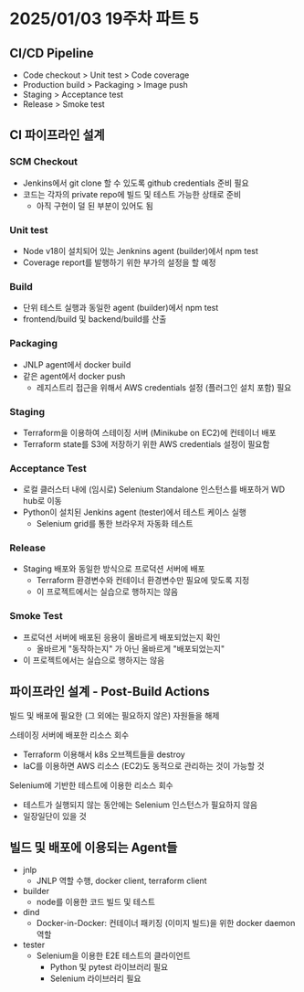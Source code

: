 # 2025/01/03 19주차 파트 5

## CI/CD Pipeline

- Code checkout > Unit test > Code coverage
- Production build > Packaging > Image push
- Staging > Acceptance test
- Release > Smoke test

## CI 파이프라인 설계

### SCM Checkout

- Jenkins에서 git clone 할 수 있도록 github credentials 준비 필요
- 코드는 각자의 private repo에 빌드 및 테스트 가능한 상태로 준비
  - 아직 구현이 덜 된 부분이 있어도 됨

### Unit test

- Node v18이 설치되어 있는 Jenknins agent (builder)에서 npm test
- Coverage report를 발행하기 위한 부가의 설정을 할 예정

### Build

- 단위 테스트 실행과 동일한 agent (builder)에서 npm test
- frontend/build 및 backend/build를 산출

### Packaging

- JNLP agent에서 docker build
- 같은 agent에서 docker push
  - 레지스트리 접근을 위해서 AWS credentials 설정 (플러그인 설치 포함) 필요

### Staging

- Terraform을 이용하여 스테이징 서버 (Minikube on EC2)에 컨테이너 배포
- Terraform state를 S3에 저장하기 위한 AWS credentials 설정이 필요함

### Acceptance Test

- 로컬 클러스터 내에 (임시로) Selenium Standalone 인스턴스를 배포하거 WD hub로 이동
- Python이 설치된 Jenkins agent (tester)에서 테스트 케이스 실행
  - Selenium grid를 통한 브라우저 자동화 테스트

### Release

- Staging 배포와 동일한 방식으로 프로덕션 서버에 배포
  - Terraform 환경변수와 컨테이너 환경변수만 필요에 맞도록 지정
  - 이 프로젝트에서는 실습으로 행하지는 않음

### Smoke Test

- 프로덕션 서버에 배포된 응용이 올바르게 배포되었는지 확인
  - 올바르게 "동작하는지" 가 아닌 올바르게 "배포되었는지"
- 이 프로젝트에서는 실습으로 행하지는 않음

## 파이프라인 설계 - Post-Build Actions

빌드 및 배포에 필요한 (그 외에는 필요하지 않은) 자원들을 해제

스테이징 서버에 배포한 리소스 회수

- Terraform 이용해서 k8s 오브젝트들을 destroy
- IaC를 이용하면 AWS 리소스 (EC2)도 동적으로 관리하는 것이 가능할 것

Selenium에 기반한 테스트에 이용한 리소스 회수

- 테스트가 실행되지 않는 동안에는 Selenium 인스턴스가 필요하지 않음
- 일장일단이 있을 것

## 빌드 및 배포에 이용되는 Agent들

- jnlp
  - JNLP 역할 수행, docker client, terraform client
- builder
  - node를 이용한 코드 빌드 및 테스트
- dind
  - Docker-in-Docker: 컨테이너 패키징 (이미지 빌드)을 위한 docker daemon 역할
- tester
  - Selenium을 이용한 E2E 테스트의 클라이언트
    - Python 및 pytest 라이브러리 필요
    - Selenium 라이브러리 필요
